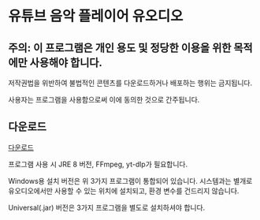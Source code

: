 # 유튜브 음악 플레이어 유오디오
## 주의: 이 프로그램은 개인 용도 및 정당한 이용을 위한 목적에만 사용해야 합니다.
저작권법을 위반하여 불법적인 콘텐츠를 다운로드하거나 배포하는 행위는 금지됩니다.

사용자는 프로그램을 사용함으로써 이에 동의한 것으로 간주됩니다.

## 다운로드
[다운로드](https://github.com/won-myee/YouAudio/releases)

프로그램 사용 시 JRE 8 버전, FFmpeg, yt-dlp가 필요합니다.

Windows용 설치 버전은 위 3가지 프로그램이 통합되어 있습니다. 시스템과는 별개로 유오디오에서만 사용할 수 있는 위치에 설치되고, 환경 변수를 건드리지 않습니다.

Universal(.jar) 버전은 3가지 프로그램을 별도로 설치하셔야 합니다.

